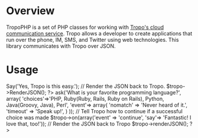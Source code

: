 Overview
========

TropoPHP is a set of PHP classes for working with [Tropo's cloud communication service](http://tropo.com/). Tropo allows a developer to create applications that run over the phone, IM, SMS, and Twitter using web technologies. This library communicates with Tropo over JSON.

Usage
=====

<?php    
require 'TropoClasses.php';

$tropo = new Tropo();    
// Use Tropo's text to speech to say a phrase.    
$tropo->Say('Yes, Tropo is this easy.');    

// Render the JSON back to Tropo.
$tropo->RenderJSON();    
?>    

<?php
require 'TropoPHP.php';

$tropo = new Tropo();
$tropo->ask('What is your favorite programming language?', array(
  'choices'=>'PHP, Ruby(Ruby, Rails, Ruby on Rails), Python, Java(Groovy, Java), Perl',
  'event'=> array(
    'nomatch' => 'Never heard of it.',
    'timeout' => 'Speak up!',
    )
  ));
// Tell Tropo how to continue if a successful choice was made
$tropo->on(array('event' => 'continue', 'say'=> 'Fantastic! I love that, too!'));
// Render the JSON back to Tropo    
$tropo->renderJSON();
?>